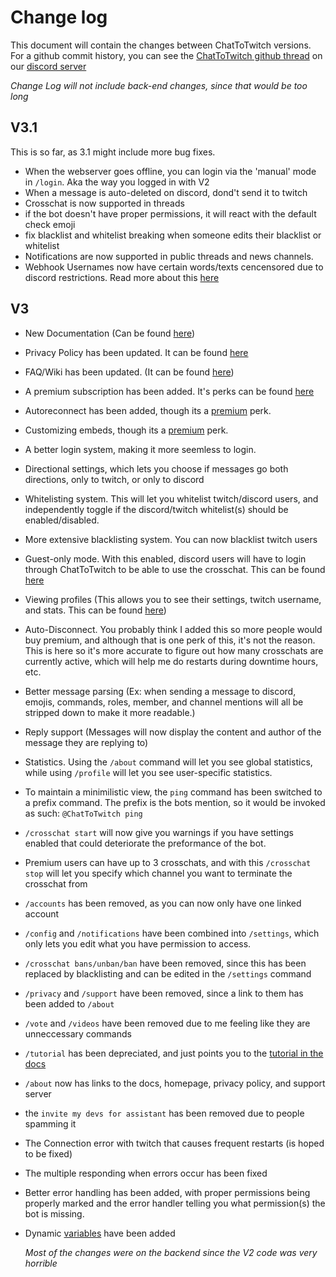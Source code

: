 # Change log

This document will contain the changes between ChatToTwitch versions. For a github commit history, you can see the [ChatToTwitch github thread](https://discord.com/channels/986344051110473769/1040403464691392573) on our [discord server](https://discord.gg/pP4mKKbRvk)

_Change Log will not include back-end changes, since that would be too long_

## V3.1

This is so far, as 3.1 might include more bug fixes.

- When the webserver goes offline, you can login via the 'manual' mode in `/login`. Aka the way you logged in with V2
- When a message is auto-deleted on discord, dond't send it to twitch
- Crosschat is now supported in threads
- if the bot doesn't have proper permissions, it will react with the default check emoji
- fix blacklist and whitelist breaking when someone edits their blacklist or whitelist
- Notifications are now supported in public threads and news channels.
- Webhook Usernames now have certain words/texts cencensored due to discord restrictions. Read more about this [here](/#webhook-name-replacements)

## V3

- New Documentation (Can be found [here](https://ctt-docs.cibere.dev))
- Privacy Policy has been updated. It can be found [here](https://www.cibere.dev/chattotwitch/privacy-policy)
- FAQ/Wiki has been updated. (It can be found [here](https://ctt-docs.cibere.dev/wiki/))
- A premium subscription has been added. It's perks can be found [here](https://ctt-docs.cibere.dev/premium/)
- Autoreconnect has been added, though its a [premium](https://ctt-docs.cibere.dev/premium) perk.
- Customizing embeds, though its a [premium](https://ctt-docs.cibere.dev/premium) perk.
- A better login system, making it more seemless to login.
- Directional settings, which lets you choose if messages go both directions, only to twitch, or only to discord
- Whitelisting system. This will let you whitelist twitch/discord users, and independently toggle if the discord/twitch whitelist(s) should be enabled/disabled.
- More extensive blacklisting system. You can now blacklist twitch users
- Guest-only mode. With this enabled, discord users will have to login through ChatToTwitch to be able to use the crosschat. This can be found [here](https://ctt-docs.cibere.dev/#guest-only-mode)
- Viewing profiles (This allows you to see their settings, twitch username, and stats. This can be found [here](https://ctt-docs.cibere.dev/#profiles))
- Auto-Disconnect. You probably think I added this so more people would buy premium, and although that is one perk of this, it's not the reason. This is here so it's more accurate to figure out how many crosschats are currently active, which will help me do restarts during downtime hours, etc.
- Better message parsing (Ex: when sending a message to discord, emojis, commands, roles, member, and channel mentions will all be stripped down to make it more readable.)
- Reply support (Messages will now display the content and author of the message they are replying to)
- Statistics. Using the `/about` command will let you see global statistics, while using `/profile` will let you see user-specific statistics.
- To maintain a minimilistic view, the `ping` command has been switched to a prefix command. The prefix is the bots mention, so it would be invoked as such: `@ChatToTwitch ping`
- `/crosschat start` will now give you warnings if you have settings enabled that could deteriorate the preformance of the bot.
- Premium users can have up to 3 crosschats, and with this `/crosschat stop` will let you specify which channel you want to terminate the crosschat from
- `/accounts` has been removed, as you can now only have one linked account
- `/config` and `/notifications` have been combined into `/settings`, which only lets you edit what you have permission to access.
- `/crosschat bans/unban/ban` have been removed, since this has been replaced by blacklisting and can be edited in the `/settings` command
- `/privacy` and `/support` have been removed, since a link to them has been added to `/about`
- `/vote` and `/videos` have been removed due to me feeling like they are unneccessary commands
- `/tutorial` has been depreciated, and just points you to the [tutorial in the docs](https://ctt-docs.cibere.dev/#tutorial)
- `/about` now has links to the docs, homepage, privacy policy, and support server
- the `invite my devs for assistant` has been removed due to people spamming it
- The Connection error with twitch that causes frequent restarts (is hoped to be fixed)
- The multiple responding when errors occur has been fixed
- Better error handling has been added, with proper permissions being properly marked and the error handler telling you what permission(s) the bot is missing.
- Dynamic [variables](https://ctt-docs.cibere.dev/#variables) have been added

  _Most of the changes were on the backend since the V2 code was very horrible_
